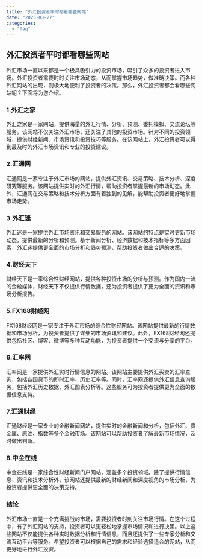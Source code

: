 ```yaml
---
title: "外汇投资者平时都看哪些网站"
date: "2023-03-27"
categories: 
  - "faq"
---
```


## 外汇投资者平时都看哪些网站

外汇市场一直以来都是一个极具吸引力的投资市场，吸引了众多的投资者进入市场。外汇投资者需要时时关注市场动态，从而掌握市场趋势，做准确决策。而各种外汇网站的出现，则极大地便利了投资者的决策。那么，外汇投资者都会看哪些网站呢？下面将为您介绍。

### 1.外汇之家

外汇之家是一家网站，提供海量的外汇行情、分析、预测、委托模拟、交流论坛等服务。该网站不仅关注外汇市场，还关注了其他的投资市场。针对不同的投资领域，提供财经新闻、市场资讯和投资技巧等服务。在该网站上，外汇投资者可以得到最及时的外汇市场资讯和专业的投资建议。

### 2.汇通网

汇通网是一家专注于外汇市场的网站，提供外汇资讯、交易策略、技术分析、深度研究等服务。该网站提供实时的外汇行情，帮助投资者掌握最新的市场动态。此外，汇通网在交易策略和技术分析方面有着独到的见解，能帮助投资者更好地掌握市场走势。

### 3.外汇迷

外汇迷是一家提供外汇市场资讯和交易服务的网站。该网站的特点是实时更新市场动态，提供最新的分析和预测。基于新闻分析、经济数据和技术指标等多方面因素，外汇迷提供更全面的市场分析和趋势预测，帮助投资者做出合适的决策。

### 4.财经天下

财经天下是一家综合性财经网站，提供各种投资市场的分析与预测。作为国内一流的金融媒体，财经天下不仅提供行情数据，还为投资者提供了更为全面的资讯和市场分析报告。

### 5.FX168财经网

FX168财经网是一家专注于外汇市场的综合性财经网站。该网站提供最新的行情数据和市场分析，为投资者提供了详细的市场资讯和建议。此外，FX168财经网还提供包括社区、博客、微博等多种互动功能，为投资者提供一个交流与分享的平台。

### 6.汇率网

汇率网是一家提供外汇实时行情信息的网站。该网站主要提供外汇买卖的汇率查询，包括各国货币的即时汇率、历史汇率等。同时，汇率网还提供外汇信息查询服务，包括外汇历史数据、外汇图表分析等。这些服务可为投资者提供更为全面的数据信息支持。

### 7.汇通财经

汇通财经是一家专业的金融新闻网站，提供实时的金融新闻和分析，包括外汇、贵金属、原油、指数等多个金融市场。该网站可以帮助投资者了解最新市场情况，及时做出判断。

### 8.中金在线

中金在线是一家综合性财经新闻门户网站，涵盖多个投资领域。除了提供行情信息、资讯和技术分析外，该网站还提供最新的财经新闻和深度视角的市场分析，为投资者提供更全面的决策支持。

### 结论

外汇市场一直是一个充满挑战的市场，需要投资者时刻关注市场行情。在这个过程中，有了外汇网站的支持，投资者可以更轻松地掌握市场情况和进行决策。以上这些网站不仅能提供各种实时数据分析和行情信息，而且还提供了一些专家分析和交流互动平台等服务。希望投资者可以根据自己的需求和经验选择适合的网站，从而更好地进行外汇投资。
